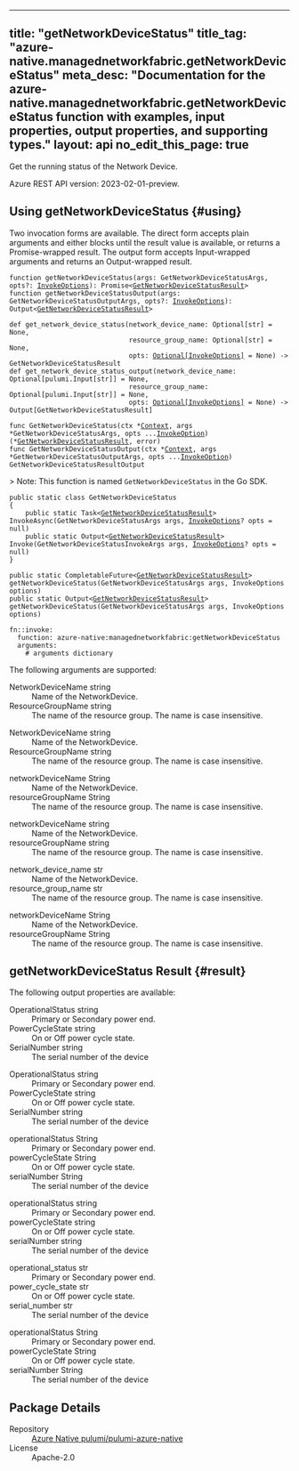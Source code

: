 
---
title: "getNetworkDeviceStatus"
title_tag: "azure-native.managednetworkfabric.getNetworkDeviceStatus"
meta_desc: "Documentation for the azure-native.managednetworkfabric.getNetworkDeviceStatus function with examples, input properties, output properties, and supporting types."
layout: api
no_edit_this_page: true
---



<!-- WARNING: this file was generated by Pulumi Docs Generator. -->
<!-- Do not edit by hand unless you're certain you know what you are doing! -->

Get the running status of the Network Device.

Azure REST API version: 2023-02-01-preview.




## Using getNetworkDeviceStatus {#using}

Two invocation forms are available. The direct form accepts plain
arguments and either blocks until the result value is available, or
returns a Promise-wrapped result. The output form accepts
Input-wrapped arguments and returns an Output-wrapped result.

<div>
<pulumi-chooser type="language" options="csharp,go,typescript,python,yaml,java"></pulumi-chooser>
</div>


<div>
<pulumi-choosable type="language" values="javascript,typescript">
<div class="highlight"
><pre class="chroma"><code class="language-typescript" data-lang="typescript"
><span class="k">function </span>getNetworkDeviceStatus<span class="p">(</span><span class="nx">args</span><span class="p">:</span> <span class="nx">GetNetworkDeviceStatusArgs</span><span class="p">,</span> <span class="nx">opts</span><span class="p">?:</span> <span class="nx"><a href="/docs/reference/pkg/nodejs/pulumi/pulumi/#InvokeOptions">InvokeOptions</a></span><span class="p">): Promise&lt;<span class="nx"><a href="#result">GetNetworkDeviceStatusResult</a></span>></span
><span class="k">
function </span>getNetworkDeviceStatusOutput<span class="p">(</span><span class="nx">args</span><span class="p">:</span> <span class="nx">GetNetworkDeviceStatusOutputArgs</span><span class="p">,</span> <span class="nx">opts</span><span class="p">?:</span> <span class="nx"><a href="/docs/reference/pkg/nodejs/pulumi/pulumi/#InvokeOptions">InvokeOptions</a></span><span class="p">): Output&lt;<span class="nx"><a href="#result">GetNetworkDeviceStatusResult</a></span>></span
></code></pre></div>
</pulumi-choosable>
</div>


<div>
<pulumi-choosable type="language" values="python">
<div class="highlight"><pre class="chroma"><code class="language-python" data-lang="python"
><span class="k">def </span>get_network_device_status<span class="p">(</span><span class="nx">network_device_name</span><span class="p">:</span> <span class="nx">Optional[str]</span> = None<span class="p">,</span>
                              <span class="nx">resource_group_name</span><span class="p">:</span> <span class="nx">Optional[str]</span> = None<span class="p">,</span>
                              <span class="nx">opts</span><span class="p">:</span> <span class="nx"><a href="/docs/reference/pkg/python/pulumi/#pulumi.InvokeOptions">Optional[InvokeOptions]</a></span> = None<span class="p">) -&gt;</span> <span>GetNetworkDeviceStatusResult</span
><span class="k">
def </span>get_network_device_status_output<span class="p">(</span><span class="nx">network_device_name</span><span class="p">:</span> <span class="nx">Optional[pulumi.Input[str]]</span> = None<span class="p">,</span>
                              <span class="nx">resource_group_name</span><span class="p">:</span> <span class="nx">Optional[pulumi.Input[str]]</span> = None<span class="p">,</span>
                              <span class="nx">opts</span><span class="p">:</span> <span class="nx"><a href="/docs/reference/pkg/python/pulumi/#pulumi.InvokeOptions">Optional[InvokeOptions]</a></span> = None<span class="p">) -&gt;</span> <span>Output[GetNetworkDeviceStatusResult]</span
></code></pre></div>
</pulumi-choosable>
</div>


<div>
<pulumi-choosable type="language" values="go">
<div class="highlight"><pre class="chroma"><code class="language-go" data-lang="go"
><span class="k">func </span>GetNetworkDeviceStatus<span class="p">(</span><span class="nx">ctx</span><span class="p"> *</span><span class="nx"><a href="https://pkg.go.dev/github.com/pulumi/pulumi/sdk/v3/go/pulumi?tab=doc#Context">Context</a></span><span class="p">,</span> <span class="nx">args</span><span class="p"> *</span><span class="nx">GetNetworkDeviceStatusArgs</span><span class="p">,</span> <span class="nx">opts</span><span class="p"> ...</span><span class="nx"><a href="https://pkg.go.dev/github.com/pulumi/pulumi/sdk/v3/go/pulumi?tab=doc#InvokeOption">InvokeOption</a></span><span class="p">) (*<span class="nx"><a href="#result">GetNetworkDeviceStatusResult</a></span>, error)</span
><span class="k">
func </span>GetNetworkDeviceStatusOutput<span class="p">(</span><span class="nx">ctx</span><span class="p"> *</span><span class="nx"><a href="https://pkg.go.dev/github.com/pulumi/pulumi/sdk/v3/go/pulumi?tab=doc#Context">Context</a></span><span class="p">,</span> <span class="nx">args</span><span class="p"> *</span><span class="nx">GetNetworkDeviceStatusOutputArgs</span><span class="p">,</span> <span class="nx">opts</span><span class="p"> ...</span><span class="nx"><a href="https://pkg.go.dev/github.com/pulumi/pulumi/sdk/v3/go/pulumi?tab=doc#InvokeOption">InvokeOption</a></span><span class="p">) GetNetworkDeviceStatusResultOutput</span
></code></pre></div>

&gt; Note: This function is named `GetNetworkDeviceStatus` in the Go SDK.

</pulumi-choosable>
</div>


<div>
<pulumi-choosable type="language" values="csharp">
<div class="highlight"><pre class="chroma"><code class="language-csharp" data-lang="csharp"><span class="k">public static class </span><span class="nx">GetNetworkDeviceStatus </span><span class="p">
{</span><span class="k">
    public static </span>Task&lt;<span class="nx"><a href="#result">GetNetworkDeviceStatusResult</a></span>> <span class="p">InvokeAsync(</span><span class="nx">GetNetworkDeviceStatusArgs</span><span class="p"> </span><span class="nx">args<span class="p">,</span> <span class="nx"><a href="/docs/reference/pkg/dotnet/Pulumi/Pulumi.InvokeOptions.html">InvokeOptions</a></span><span class="p">? </span><span class="nx">opts = null<span class="p">)</span><span class="k">
    public static </span>Output&lt;<span class="nx"><a href="#result">GetNetworkDeviceStatusResult</a></span>> <span class="p">Invoke(</span><span class="nx">GetNetworkDeviceStatusInvokeArgs</span><span class="p"> </span><span class="nx">args<span class="p">,</span> <span class="nx"><a href="/docs/reference/pkg/dotnet/Pulumi/Pulumi.InvokeOptions.html">InvokeOptions</a></span><span class="p">? </span><span class="nx">opts = null<span class="p">)</span><span class="p">
}</span></code></pre></div>
</pulumi-choosable>
</div>


<div>
<pulumi-choosable type="language" values="java">
<div class="highlight"><pre class="chroma"><code class="language-java" data-lang="java"><span class="k">public static CompletableFuture&lt;<span class="nx"><a href="#result">GetNetworkDeviceStatusResult</a></span>> </span>getNetworkDeviceStatus<span class="p">(</span><span class="nx">GetNetworkDeviceStatusArgs</span><span class="p"> </span><span class="nx">args<span class="p">,</span> <span class="nx">InvokeOptions</span><span class="p"> </span><span class="nx">options<span class="p">)</span>
<span class="k">public static Output&lt;<span class="nx"><a href="#result">GetNetworkDeviceStatusResult</a></span>> </span>getNetworkDeviceStatus<span class="p">(</span><span class="nx">GetNetworkDeviceStatusArgs</span><span class="p"> </span><span class="nx">args<span class="p">,</span> <span class="nx">InvokeOptions</span><span class="p"> </span><span class="nx">options<span class="p">)</span>
</code></pre></div>
</pulumi-choosable>
</div>


<div>
<pulumi-choosable type="language" values="yaml">
<div class="highlight"><pre class="chroma"><code class="language-yaml" data-lang="yaml"><span class="k">fn::invoke:</span>
<span class="k">&nbsp;&nbsp;function:</span> azure-native:managednetworkfabric:getNetworkDeviceStatus
<span class="k">&nbsp;&nbsp;arguments:</span>
<span class="c">&nbsp;&nbsp;&nbsp;&nbsp;# arguments dictionary</span></code></pre></div>
</pulumi-choosable>
</div>



The following arguments are supported:


<div>
<pulumi-choosable type="language" values="csharp">
<dl class="resources-properties"><dt class="property-required property-replacement"
            title="Required">
        <span id="networkdevicename_csharp">
<a data-swiftype-name="resource-property" data-swiftype-type="text" href="#networkdevicename_csharp" style="color: inherit; text-decoration: inherit;">Network<wbr>Device<wbr>Name</a>
</span>
        <span class="property-indicator"></span>
        <span class="property-type">string</span>
    </dt>
    <dd>Name of the NetworkDevice.</dd><dt class="property-required property-replacement"
            title="Required">
        <span id="resourcegroupname_csharp">
<a data-swiftype-name="resource-property" data-swiftype-type="text" href="#resourcegroupname_csharp" style="color: inherit; text-decoration: inherit;">Resource<wbr>Group<wbr>Name</a>
</span>
        <span class="property-indicator"></span>
        <span class="property-type">string</span>
    </dt>
    <dd>The name of the resource group. The name is case insensitive.</dd></dl>
</pulumi-choosable>
</div>

<div>
<pulumi-choosable type="language" values="go">
<dl class="resources-properties"><dt class="property-required property-replacement"
            title="Required">
        <span id="networkdevicename_go">
<a data-swiftype-name="resource-property" data-swiftype-type="text" href="#networkdevicename_go" style="color: inherit; text-decoration: inherit;">Network<wbr>Device<wbr>Name</a>
</span>
        <span class="property-indicator"></span>
        <span class="property-type">string</span>
    </dt>
    <dd>Name of the NetworkDevice.</dd><dt class="property-required property-replacement"
            title="Required">
        <span id="resourcegroupname_go">
<a data-swiftype-name="resource-property" data-swiftype-type="text" href="#resourcegroupname_go" style="color: inherit; text-decoration: inherit;">Resource<wbr>Group<wbr>Name</a>
</span>
        <span class="property-indicator"></span>
        <span class="property-type">string</span>
    </dt>
    <dd>The name of the resource group. The name is case insensitive.</dd></dl>
</pulumi-choosable>
</div>

<div>
<pulumi-choosable type="language" values="java">
<dl class="resources-properties"><dt class="property-required property-replacement"
            title="Required">
        <span id="networkdevicename_java">
<a data-swiftype-name="resource-property" data-swiftype-type="text" href="#networkdevicename_java" style="color: inherit; text-decoration: inherit;">network<wbr>Device<wbr>Name</a>
</span>
        <span class="property-indicator"></span>
        <span class="property-type">String</span>
    </dt>
    <dd>Name of the NetworkDevice.</dd><dt class="property-required property-replacement"
            title="Required">
        <span id="resourcegroupname_java">
<a data-swiftype-name="resource-property" data-swiftype-type="text" href="#resourcegroupname_java" style="color: inherit; text-decoration: inherit;">resource<wbr>Group<wbr>Name</a>
</span>
        <span class="property-indicator"></span>
        <span class="property-type">String</span>
    </dt>
    <dd>The name of the resource group. The name is case insensitive.</dd></dl>
</pulumi-choosable>
</div>

<div>
<pulumi-choosable type="language" values="javascript,typescript">
<dl class="resources-properties"><dt class="property-required property-replacement"
            title="Required">
        <span id="networkdevicename_nodejs">
<a data-swiftype-name="resource-property" data-swiftype-type="text" href="#networkdevicename_nodejs" style="color: inherit; text-decoration: inherit;">network<wbr>Device<wbr>Name</a>
</span>
        <span class="property-indicator"></span>
        <span class="property-type">string</span>
    </dt>
    <dd>Name of the NetworkDevice.</dd><dt class="property-required property-replacement"
            title="Required">
        <span id="resourcegroupname_nodejs">
<a data-swiftype-name="resource-property" data-swiftype-type="text" href="#resourcegroupname_nodejs" style="color: inherit; text-decoration: inherit;">resource<wbr>Group<wbr>Name</a>
</span>
        <span class="property-indicator"></span>
        <span class="property-type">string</span>
    </dt>
    <dd>The name of the resource group. The name is case insensitive.</dd></dl>
</pulumi-choosable>
</div>

<div>
<pulumi-choosable type="language" values="python">
<dl class="resources-properties"><dt class="property-required property-replacement"
            title="Required">
        <span id="network_device_name_python">
<a data-swiftype-name="resource-property" data-swiftype-type="text" href="#network_device_name_python" style="color: inherit; text-decoration: inherit;">network_<wbr>device_<wbr>name</a>
</span>
        <span class="property-indicator"></span>
        <span class="property-type">str</span>
    </dt>
    <dd>Name of the NetworkDevice.</dd><dt class="property-required property-replacement"
            title="Required">
        <span id="resource_group_name_python">
<a data-swiftype-name="resource-property" data-swiftype-type="text" href="#resource_group_name_python" style="color: inherit; text-decoration: inherit;">resource_<wbr>group_<wbr>name</a>
</span>
        <span class="property-indicator"></span>
        <span class="property-type">str</span>
    </dt>
    <dd>The name of the resource group. The name is case insensitive.</dd></dl>
</pulumi-choosable>
</div>

<div>
<pulumi-choosable type="language" values="yaml">
<dl class="resources-properties"><dt class="property-required property-replacement"
            title="Required">
        <span id="networkdevicename_yaml">
<a data-swiftype-name="resource-property" data-swiftype-type="text" href="#networkdevicename_yaml" style="color: inherit; text-decoration: inherit;">network<wbr>Device<wbr>Name</a>
</span>
        <span class="property-indicator"></span>
        <span class="property-type">String</span>
    </dt>
    <dd>Name of the NetworkDevice.</dd><dt class="property-required property-replacement"
            title="Required">
        <span id="resourcegroupname_yaml">
<a data-swiftype-name="resource-property" data-swiftype-type="text" href="#resourcegroupname_yaml" style="color: inherit; text-decoration: inherit;">resource<wbr>Group<wbr>Name</a>
</span>
        <span class="property-indicator"></span>
        <span class="property-type">String</span>
    </dt>
    <dd>The name of the resource group. The name is case insensitive.</dd></dl>
</pulumi-choosable>
</div>




## getNetworkDeviceStatus Result {#result}

The following output properties are available:



<div>
<pulumi-choosable type="language" values="csharp">
<dl class="resources-properties"><dt class="property-"
            title="">
        <span id="operationalstatus_csharp">
<a data-swiftype-name="resource-property" data-swiftype-type="text" href="#operationalstatus_csharp" style="color: inherit; text-decoration: inherit;">Operational<wbr>Status</a>
</span>
        <span class="property-indicator"></span>
        <span class="property-type">string</span>
    </dt>
    <dd>Primary or Secondary power end.</dd><dt class="property-"
            title="">
        <span id="powercyclestate_csharp">
<a data-swiftype-name="resource-property" data-swiftype-type="text" href="#powercyclestate_csharp" style="color: inherit; text-decoration: inherit;">Power<wbr>Cycle<wbr>State</a>
</span>
        <span class="property-indicator"></span>
        <span class="property-type">string</span>
    </dt>
    <dd>On or Off power cycle state.</dd><dt class="property-"
            title="">
        <span id="serialnumber_csharp">
<a data-swiftype-name="resource-property" data-swiftype-type="text" href="#serialnumber_csharp" style="color: inherit; text-decoration: inherit;">Serial<wbr>Number</a>
</span>
        <span class="property-indicator"></span>
        <span class="property-type">string</span>
    </dt>
    <dd>The serial number of the device</dd></dl>
</pulumi-choosable>
</div>

<div>
<pulumi-choosable type="language" values="go">
<dl class="resources-properties"><dt class="property-"
            title="">
        <span id="operationalstatus_go">
<a data-swiftype-name="resource-property" data-swiftype-type="text" href="#operationalstatus_go" style="color: inherit; text-decoration: inherit;">Operational<wbr>Status</a>
</span>
        <span class="property-indicator"></span>
        <span class="property-type">string</span>
    </dt>
    <dd>Primary or Secondary power end.</dd><dt class="property-"
            title="">
        <span id="powercyclestate_go">
<a data-swiftype-name="resource-property" data-swiftype-type="text" href="#powercyclestate_go" style="color: inherit; text-decoration: inherit;">Power<wbr>Cycle<wbr>State</a>
</span>
        <span class="property-indicator"></span>
        <span class="property-type">string</span>
    </dt>
    <dd>On or Off power cycle state.</dd><dt class="property-"
            title="">
        <span id="serialnumber_go">
<a data-swiftype-name="resource-property" data-swiftype-type="text" href="#serialnumber_go" style="color: inherit; text-decoration: inherit;">Serial<wbr>Number</a>
</span>
        <span class="property-indicator"></span>
        <span class="property-type">string</span>
    </dt>
    <dd>The serial number of the device</dd></dl>
</pulumi-choosable>
</div>

<div>
<pulumi-choosable type="language" values="java">
<dl class="resources-properties"><dt class="property-"
            title="">
        <span id="operationalstatus_java">
<a data-swiftype-name="resource-property" data-swiftype-type="text" href="#operationalstatus_java" style="color: inherit; text-decoration: inherit;">operational<wbr>Status</a>
</span>
        <span class="property-indicator"></span>
        <span class="property-type">String</span>
    </dt>
    <dd>Primary or Secondary power end.</dd><dt class="property-"
            title="">
        <span id="powercyclestate_java">
<a data-swiftype-name="resource-property" data-swiftype-type="text" href="#powercyclestate_java" style="color: inherit; text-decoration: inherit;">power<wbr>Cycle<wbr>State</a>
</span>
        <span class="property-indicator"></span>
        <span class="property-type">String</span>
    </dt>
    <dd>On or Off power cycle state.</dd><dt class="property-"
            title="">
        <span id="serialnumber_java">
<a data-swiftype-name="resource-property" data-swiftype-type="text" href="#serialnumber_java" style="color: inherit; text-decoration: inherit;">serial<wbr>Number</a>
</span>
        <span class="property-indicator"></span>
        <span class="property-type">String</span>
    </dt>
    <dd>The serial number of the device</dd></dl>
</pulumi-choosable>
</div>

<div>
<pulumi-choosable type="language" values="javascript,typescript">
<dl class="resources-properties"><dt class="property-"
            title="">
        <span id="operationalstatus_nodejs">
<a data-swiftype-name="resource-property" data-swiftype-type="text" href="#operationalstatus_nodejs" style="color: inherit; text-decoration: inherit;">operational<wbr>Status</a>
</span>
        <span class="property-indicator"></span>
        <span class="property-type">string</span>
    </dt>
    <dd>Primary or Secondary power end.</dd><dt class="property-"
            title="">
        <span id="powercyclestate_nodejs">
<a data-swiftype-name="resource-property" data-swiftype-type="text" href="#powercyclestate_nodejs" style="color: inherit; text-decoration: inherit;">power<wbr>Cycle<wbr>State</a>
</span>
        <span class="property-indicator"></span>
        <span class="property-type">string</span>
    </dt>
    <dd>On or Off power cycle state.</dd><dt class="property-"
            title="">
        <span id="serialnumber_nodejs">
<a data-swiftype-name="resource-property" data-swiftype-type="text" href="#serialnumber_nodejs" style="color: inherit; text-decoration: inherit;">serial<wbr>Number</a>
</span>
        <span class="property-indicator"></span>
        <span class="property-type">string</span>
    </dt>
    <dd>The serial number of the device</dd></dl>
</pulumi-choosable>
</div>

<div>
<pulumi-choosable type="language" values="python">
<dl class="resources-properties"><dt class="property-"
            title="">
        <span id="operational_status_python">
<a data-swiftype-name="resource-property" data-swiftype-type="text" href="#operational_status_python" style="color: inherit; text-decoration: inherit;">operational_<wbr>status</a>
</span>
        <span class="property-indicator"></span>
        <span class="property-type">str</span>
    </dt>
    <dd>Primary or Secondary power end.</dd><dt class="property-"
            title="">
        <span id="power_cycle_state_python">
<a data-swiftype-name="resource-property" data-swiftype-type="text" href="#power_cycle_state_python" style="color: inherit; text-decoration: inherit;">power_<wbr>cycle_<wbr>state</a>
</span>
        <span class="property-indicator"></span>
        <span class="property-type">str</span>
    </dt>
    <dd>On or Off power cycle state.</dd><dt class="property-"
            title="">
        <span id="serial_number_python">
<a data-swiftype-name="resource-property" data-swiftype-type="text" href="#serial_number_python" style="color: inherit; text-decoration: inherit;">serial_<wbr>number</a>
</span>
        <span class="property-indicator"></span>
        <span class="property-type">str</span>
    </dt>
    <dd>The serial number of the device</dd></dl>
</pulumi-choosable>
</div>

<div>
<pulumi-choosable type="language" values="yaml">
<dl class="resources-properties"><dt class="property-"
            title="">
        <span id="operationalstatus_yaml">
<a data-swiftype-name="resource-property" data-swiftype-type="text" href="#operationalstatus_yaml" style="color: inherit; text-decoration: inherit;">operational<wbr>Status</a>
</span>
        <span class="property-indicator"></span>
        <span class="property-type">String</span>
    </dt>
    <dd>Primary or Secondary power end.</dd><dt class="property-"
            title="">
        <span id="powercyclestate_yaml">
<a data-swiftype-name="resource-property" data-swiftype-type="text" href="#powercyclestate_yaml" style="color: inherit; text-decoration: inherit;">power<wbr>Cycle<wbr>State</a>
</span>
        <span class="property-indicator"></span>
        <span class="property-type">String</span>
    </dt>
    <dd>On or Off power cycle state.</dd><dt class="property-"
            title="">
        <span id="serialnumber_yaml">
<a data-swiftype-name="resource-property" data-swiftype-type="text" href="#serialnumber_yaml" style="color: inherit; text-decoration: inherit;">serial<wbr>Number</a>
</span>
        <span class="property-indicator"></span>
        <span class="property-type">String</span>
    </dt>
    <dd>The serial number of the device</dd></dl>
</pulumi-choosable>
</div>





<h2 id="package-details">Package Details</h2>
<dl class="package-details">
	<dt>Repository</dt>
	<dd><a href="https://github.com/pulumi/pulumi-azure-native">Azure Native pulumi/pulumi-azure-native</a></dd>
	<dt>License</dt>
	<dd>Apache-2.0</dd>
</dl>


